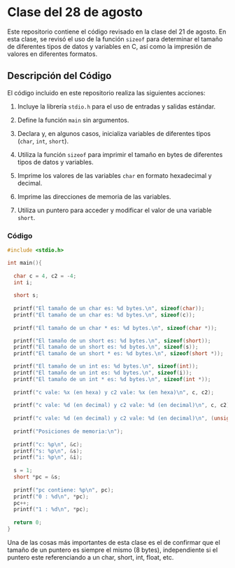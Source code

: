 
# Clase del 28 de agosto

Este repositorio contiene el código revisado en la clase del 21 de agosto. En esta clase, se revisó el uso de la función `sizeof` para determinar el tamaño de diferentes tipos de datos y variables en C, así como la impresión de valores en diferentes formatos.

## Descripción del Código

El código incluido en este repositorio realiza las siguientes acciones:

1. Incluye la librería `stdio.h` para el uso de entradas y salidas estándar.

2. Define la función `main` sin argumentos.

3. Declara y, en algunos casos, inicializa variables de diferentes tipos (`char`, `int`, `short`).

4. Utiliza la función `sizeof` para imprimir el tamaño en bytes de diferentes tipos de datos y variables.

5. Imprime los valores de las variables `char` en formato hexadecimal y decimal.

6. Imprime las direcciones de memoria de las variables.

7. Utiliza un puntero para acceder y modificar el valor de una variable `short`.

### Código

```c
#include <stdio.h>

int main(){
  
  char c = 4, c2 = -4;
  int i;
  
  short s;
  
  printf("El tamaño de un char es: %d bytes.\n", sizeof(char));
  printf("El tamaño de un char es: %d bytes.\n", sizeof(c));
  
  printf("El tamaño de un char * es: %d bytes.\n", sizeof(char *));

  printf("El tamaño de un short es: %d bytes.\n", sizeof(short));
  printf("El tamaño de un short es: %d bytes.\n", sizeof(s));
  printf("El tamaño de un short * es: %d bytes.\n", sizeof(short *));

  printf("El tamaño de un int es: %d bytes.\n", sizeof(int));
  printf("El tamaño de un int es: %d bytes.\n", sizeof(i));
  printf("El tamaño de un int * es: %d bytes.\n", sizeof(int *));  
  
  printf("c vale: %x (en hexa) y c2 vale: %x (en hexa)\n", c, c2);
  
  printf("c vale: %d (en decimal) y c2 vale: %d (en decimal)\n", c, c2);  
 
  printf("c vale: %d (en decimal) y c2 vale: %d (en decimal)\n", (unsigned char) c, (unsigned char) c2);
   
  printf("Posiciones de memoria:\n");
  
  printf("c: %p\n", &c);
  printf("s: %p\n", &s);
  printf("i: %p\n", &i);
   
  s = 1;
  short *pc = &s;
  
  printf("pc contiene: %p\n", pc);
  printf("0 : %d\n", *pc);
  pc++;
  printf("1 : %d\n", *pc);
   
  return 0;
}
```

Una de las cosas más importantes de esta clase es el de confirmar que el tamaño de un puntero es siempre el mismo (8 bytes), independiente si el puntero este referenciando a un char, short, int, float, etc. 

